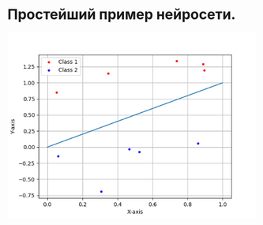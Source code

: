 # Простейший пример нейросети.  

![](https://github.com/Fedorusita/Perceptron/blob/master/Picture.png)  


